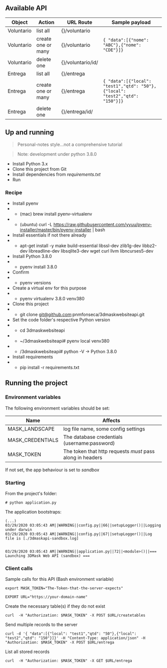 ## Available API

Object| Action|URL Route|Sample payload
|---|---|---|---
Voluntario|list all|{}/voluntario|
Voluntario|create one or many|{}/voluntario|```{ "data":[{"nome": "ABC"},{"nome": "CDE"}]}```
Voluntario|delete one|{}/voluntario/id/<ID>
Entrega|list all|{}/entrega|
Entrega|create one or many|{}/entrega|```{ "data":[{"local": "test1","qtd": "50"},{"local": "test2","qtd": "150"}]}```
Entrega|delete one|{}/entrega/id/<ID>

## Up and running
> Personal-notes style...not a comprehensive tutorial

> Note: development under python 3.8.0
 * Install Python 3.x
 * Clone this project from Git
 * Install dependencies from *requirements.txt*
 * Run

### Recipe


* Install pyenv
* * (mac) brew install pyenv-virtualenv
* * (ubuntu) curl -L https://raw.githubusercontent.com/yyuu/pyenv-installer/master/bin/pyenv-installer | bash
* Install essentials if not there already
* * apt-get install -y make build-essential libssl-dev zlib1g-dev libbz2-dev libreadline-dev libsqlite3-dev wget curl llvm libncurses5-dev
* Install Python 3.8.0
* * pyenv install 3.8.0
* Confirm
* * pyenv versions
* Create a virtual env for this purpose
* * pyenv virtualenv 3.8.0 venv380
* Clone this project
* * git clone git@github.com:pnmfonseca/3dmaskwebsiteapi.git
* Set the code folder's respective Python version
* * cd 3dmaskwebsiteapi
* * ~/3dmaskwebsiteapi# pyenv local venv380
* * /3dmaskwebsiteapi# python -V -> Python 3.8.0
* Install requirements
* * pip install -r requirements.txt

## Running the project
### Environment variables
The following environment variables should be set:

 Name | Affects
|---|---
|MASK_LANDSCAPE| log file name, some config settings
|MASK_CREDENTIALS| The database credentials (username:password)
|MASK_TOKEN| The token that http requests *must* pass along in headers

If not set, the app behaviour is set to *sandbox*

### Starting

From the project's folder:
```
# python application.py
```
The application bootstraps:
```
(...)
03/29/2020 03:05:43 AM||WARNING||config.py||66||setupLogger()||Logging under darwin
03/29/2020 03:05:43 AM||WARNING||config.py||67||setupLogger()||Log file is [./3dmaskapi-sandbox.log]


03/29/2020 03:05:43 AM||WARNING||application.py||72||<module>()||=== Launching 3DMask Web API (sandbox) ===
```

### Client calls

Sample calls for this API (Bash environment variable)

```
export MASK_TOKEN="The-Token-that-the-server-expects"

EXPORT URL="https://your-domain-name"
```

Create the necessary table(s) if they do not exist

```
curl  -H "Authorization: $MASK_TOKEN" -X POST $URL/createtables
```

Send multiple records to the server
```
curl -d '{ "data":[{"local": "test1","qtd": "50"},{"local": "test2","qtd": "150"}]}' -H "Content-Type: application/json" -H "Authorization: $MASK_TOKEN" -X POST $URL/entrega
```
List all stored records
```
curl  -H "Authorization: $MASK_TOKEN" -X GET $URL/entrega
```
